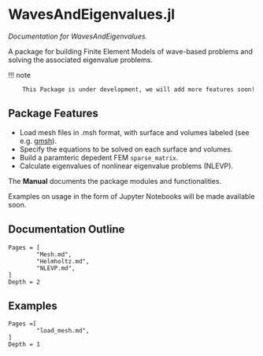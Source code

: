 # WavesAndEigenvalues.jl

*Documentation for WavesAndEigenvalues.*

A package for building Finite Element Models of wave-based problems and solving the associated eigenvalue problems.

!!! note

        This Package is under development, we will add more features soon!

## Package Features

- Load mesh files in .msh format, with surface and volumes labeled (see e.g. [gmsh](https://gmsh.info/)).
- Specify the equations to be solved on each surface and volumes.
- Build a paramteric depedent FEM `sparse_matrix`.
- Calculate eigenvalues of nonlinear eigenvalue problems (NLEVP).

The **Manual** documents the package modules and functionalities.

Examples on usage in the form of Jupyter Notebooks will be made available soon.

## Documentation Outline

```@contents
Pages = [
        "Mesh.md",
        "Helmholtz.md",
        "NLEVP.md",
]
Depth = 2
```

## Examples

```@contents
Pages =[
        "load_mesh.md",
]
Depth = 1
```
